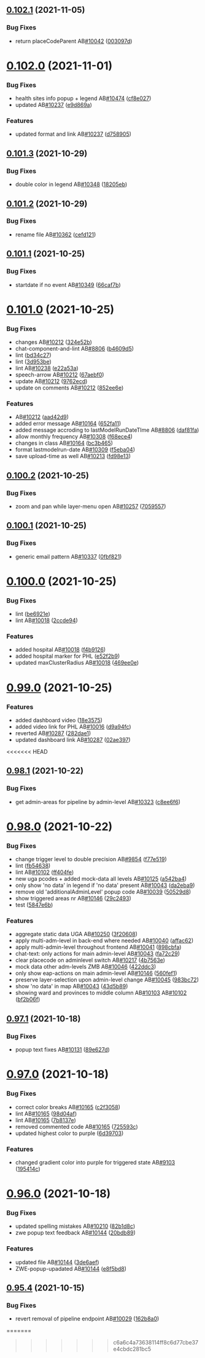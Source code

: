 ## [0.102.1](https://github.com/rodekruis/IBF-system/compare/v0.102.0...v0.102.1) (2021-11-05)


### Bug Fixes

* return placeCodeParent AB[#10042](https://github.com/rodekruis/IBF-system/issues/10042) ([003097d](https://github.com/rodekruis/IBF-system/commit/003097d56588ba91117b45c86aa03b3224620f5b))



# [0.102.0](https://github.com/rodekruis/IBF-system/compare/v0.101.3...v0.102.0) (2021-11-01)


### Bug Fixes

* health sites info popup + legend AB[#10474](https://github.com/rodekruis/IBF-system/issues/10474) ([cf8e027](https://github.com/rodekruis/IBF-system/commit/cf8e0278a36a9545c5222280ff0d6382ce1cfee3))
* updated AB[#10237](https://github.com/rodekruis/IBF-system/issues/10237) ([e9d869a](https://github.com/rodekruis/IBF-system/commit/e9d869ae78d03f37d2850d514d69d944e625b58f))


### Features

* updated format and link AB[#10237](https://github.com/rodekruis/IBF-system/issues/10237) ([d758905](https://github.com/rodekruis/IBF-system/commit/d758905808e83a2b6f5fc678968862ee4d8f2331))



## [0.101.3](https://github.com/rodekruis/IBF-system/compare/v0.101.2...v0.101.3) (2021-10-29)


### Bug Fixes

* double color in legend AB[#10348](https://github.com/rodekruis/IBF-system/issues/10348) ([18205eb](https://github.com/rodekruis/IBF-system/commit/18205eb0f597bdc5b139d57095c0149f6d82faa1))



## [0.101.2](https://github.com/rodekruis/IBF-system/compare/v0.101.1...v0.101.2) (2021-10-29)


### Bug Fixes

* rename file AB[#10362](https://github.com/rodekruis/IBF-system/issues/10362) ([cefd121](https://github.com/rodekruis/IBF-system/commit/cefd121f1355a89840f81835c6b24b011e9138de))



## [0.101.1](https://github.com/rodekruis/IBF-system/compare/v0.101.0...v0.101.1) (2021-10-25)


### Bug Fixes

* startdate if no event AB[#10349](https://github.com/rodekruis/IBF-system/issues/10349) ([66caf7b](https://github.com/rodekruis/IBF-system/commit/66caf7b40c2b688b04b051d8fdd1d7291b624495))



# [0.101.0](https://github.com/rodekruis/IBF-system/compare/v0.100.2...v0.101.0) (2021-10-25)


### Bug Fixes

* changes AB[#10212](https://github.com/rodekruis/IBF-system/issues/10212) ([324e52b](https://github.com/rodekruis/IBF-system/commit/324e52b65c0d1c20c4cf6d9e07feebfdaa3a424a))
* chat-component-and-lint  AB[#8806](https://github.com/rodekruis/IBF-system/issues/8806) ([b4609d5](https://github.com/rodekruis/IBF-system/commit/b4609d576e25a4a497fec55e9a39270ee3fca1bd))
* lint ([bd34c27](https://github.com/rodekruis/IBF-system/commit/bd34c27730563dbe6b057421dda3505636d239aa))
* lint ([3d953be](https://github.com/rodekruis/IBF-system/commit/3d953bebe15da14d9bb05766cc7e820eb2f6c1fa))
* lint AB[#10238](https://github.com/rodekruis/IBF-system/issues/10238) ([e22a53a](https://github.com/rodekruis/IBF-system/commit/e22a53a921cce3303fe29bb225496d1eee2401ab))
* speech-arrow AB[#10212](https://github.com/rodekruis/IBF-system/issues/10212) ([67aebf0](https://github.com/rodekruis/IBF-system/commit/67aebf051c78fce007c9dd24d0275435e01336e6))
* update AB[#10212](https://github.com/rodekruis/IBF-system/issues/10212) ([9762ecd](https://github.com/rodekruis/IBF-system/commit/9762ecd95b4ea8e90fd7acf1420b45434696d919))
* update on comments AB[#10212](https://github.com/rodekruis/IBF-system/issues/10212) ([852ee6e](https://github.com/rodekruis/IBF-system/commit/852ee6e3144fb215d7bb3423ee7197ff5fe2c4aa))


### Features

* AB[#10212](https://github.com/rodekruis/IBF-system/issues/10212) ([aad42d9](https://github.com/rodekruis/IBF-system/commit/aad42d9ccb43b8508b75272e36f95a448d1209a8))
* added error message AB[#10164](https://github.com/rodekruis/IBF-system/issues/10164) ([652fa11](https://github.com/rodekruis/IBF-system/commit/652fa11890dd709d91eb235c8e2da3b97d78b296))
* added message accroding to lastModelRunDateTIme AB[#8806](https://github.com/rodekruis/IBF-system/issues/8806) ([daf81fa](https://github.com/rodekruis/IBF-system/commit/daf81fa16ca18f4a483e98cf7b1ce13ef7639b0f))
* allow monthly frequency AB[#10308](https://github.com/rodekruis/IBF-system/issues/10308) ([f68ece4](https://github.com/rodekruis/IBF-system/commit/f68ece44efbd716e40df872e713d06a0d8eaa7ac))
* changes in class AB[#10164](https://github.com/rodekruis/IBF-system/issues/10164) ([bc3b465](https://github.com/rodekruis/IBF-system/commit/bc3b4650e3896567d1f0f7f10d000d7621c71ddc))
* format lastmodelrun-date AB[#10309](https://github.com/rodekruis/IBF-system/issues/10309) ([f5eba04](https://github.com/rodekruis/IBF-system/commit/f5eba041ce28c7bd1671c4947c75bc3c02736e50))
* save upload-time as well AB[#10213](https://github.com/rodekruis/IBF-system/issues/10213) ([fd98e13](https://github.com/rodekruis/IBF-system/commit/fd98e13f87575e7f47c6627376c86a475f2a1e3b))



## [0.100.2](https://github.com/rodekruis/IBF-system/compare/v0.100.1...v0.100.2) (2021-10-25)


### Bug Fixes

* zoom and pan while layer-menu open AB[#10257](https://github.com/rodekruis/IBF-system/issues/10257) ([7059557](https://github.com/rodekruis/IBF-system/commit/705955784b656b46ec1bb7a3c7d49babba75cf88))



## [0.100.1](https://github.com/rodekruis/IBF-system/compare/v0.100.0...v0.100.1) (2021-10-25)


### Bug Fixes

* generic email pattern AB[#10337](https://github.com/rodekruis/IBF-system/issues/10337) ([0fbf821](https://github.com/rodekruis/IBF-system/commit/0fbf821b08a9c441ad3929c187606549c698330a))



# [0.100.0](https://github.com/rodekruis/IBF-system/compare/v0.99.0...v0.100.0) (2021-10-25)


### Bug Fixes

* lint ([be6921e](https://github.com/rodekruis/IBF-system/commit/be6921e4b7b7c8459dd9bbc24e137a35fb030de1))
* lint AB[#10018](https://github.com/rodekruis/IBF-system/issues/10018) ([2ccde94](https://github.com/rodekruis/IBF-system/commit/2ccde9495c9613ee59a5a258a2c289dcb1e910c9))


### Features

* added hospital AB[#10018](https://github.com/rodekruis/IBF-system/issues/10018) ([f4b9126](https://github.com/rodekruis/IBF-system/commit/f4b9126441f5cec7dffbe85d7fc5d1de90ce07b5))
* added hospital marker for PHL ([e52f2b9](https://github.com/rodekruis/IBF-system/commit/e52f2b98c2e03b131a2b1dd5845558927f013896))
* updated maxClusterRadius AB[#10018](https://github.com/rodekruis/IBF-system/issues/10018) ([469ee0e](https://github.com/rodekruis/IBF-system/commit/469ee0e084f81ae7ee2233512e4c74c0704bed3b))



# [0.99.0](https://github.com/rodekruis/IBF-system/compare/v0.98.1...v0.99.0) (2021-10-25)


### Features

* added dashboard video ([18e3575](https://github.com/rodekruis/IBF-system/commit/18e3575686b602167f4f374a643266e86f7451fd))
* added video link for PHL AB[#10016](https://github.com/rodekruis/IBF-system/issues/10016) ([d9a94fc](https://github.com/rodekruis/IBF-system/commit/d9a94fcb406273cc01a51869c145f2e571af42c1))
* reverted AB[#10287](https://github.com/rodekruis/IBF-system/issues/10287) ([282dae1](https://github.com/rodekruis/IBF-system/commit/282dae18b849f290ff6068cc358d4b5ef9d3d7ec))
* updated dashboard link AB[#10287](https://github.com/rodekruis/IBF-system/issues/10287) ([02ae397](https://github.com/rodekruis/IBF-system/commit/02ae397232749b9c7e442e70670fcec87aa5342e))



<<<<<<< HEAD
## [0.98.1](https://github.com/rodekruis/IBF-system/compare/v0.98.0...v0.98.1) (2021-10-22)


### Bug Fixes

* get admin-areas for pipeline by admin-level AB[#10323](https://github.com/rodekruis/IBF-system/issues/10323) ([c8ee6f6](https://github.com/rodekruis/IBF-system/commit/c8ee6f69ee9ac70aa18da27e88910aa7b629624b))



# [0.98.0](https://github.com/rodekruis/IBF-system/compare/v0.97.1...v0.98.0) (2021-10-22)


### Bug Fixes

* change trigger level to double precision AB[#9854](https://github.com/rodekruis/IBF-system/issues/9854) ([f77e519](https://github.com/rodekruis/IBF-system/commit/f77e5196c58a632b77753ff9e6d04c3198bc5c8b))
* lint ([fb54638](https://github.com/rodekruis/IBF-system/commit/fb54638feac45f7d8fe218576bfb34a85ec75a21))
* lint AB[#10102](https://github.com/rodekruis/IBF-system/issues/10102) ([ff404fe](https://github.com/rodekruis/IBF-system/commit/ff404fe61c8c73310e1a4686ac16016089863569))
* new uga pcodes + added mock-data all levels AB[#10125](https://github.com/rodekruis/IBF-system/issues/10125) ([a542ba4](https://github.com/rodekruis/IBF-system/commit/a542ba4c4793488274b240d87cf71459a2c5474c))
* only show 'no data' in legend if 'no data' present AB[#10043](https://github.com/rodekruis/IBF-system/issues/10043) ([da2eba9](https://github.com/rodekruis/IBF-system/commit/da2eba9fbf8f7234fead2ca8b96291802b9283fb))
* remove old 'additionalAdminLevel' popup code AB[#10039](https://github.com/rodekruis/IBF-system/issues/10039) ([50529d8](https://github.com/rodekruis/IBF-system/commit/50529d86577ea17a5e3b6b7ef4a48854826e5808))
* show triggered areas nr AB[#10146](https://github.com/rodekruis/IBF-system/issues/10146) ([29c2493](https://github.com/rodekruis/IBF-system/commit/29c24933655935120c1764223e62ed7089e135bf))
* test ([5847e6b](https://github.com/rodekruis/IBF-system/commit/5847e6b7f6830a893ceae6df5dd6362b3a119c78))


### Features

* aggregate static data UGA AB[#10250](https://github.com/rodekruis/IBF-system/issues/10250) ([3f20608](https://github.com/rodekruis/IBF-system/commit/3f20608bbd4c3451f1ae3b03c53bdbac335bac80))
* apply multi-adm-level in back-end where needed AB[#10040](https://github.com/rodekruis/IBF-system/issues/10040) ([affac62](https://github.com/rodekruis/IBF-system/commit/affac62a89b539e263a82abe956e2d1fe4068fdb))
* apply multi-admin-level throughout frontend AB[#10041](https://github.com/rodekruis/IBF-system/issues/10041) ([898cbfa](https://github.com/rodekruis/IBF-system/commit/898cbfaf6b588a8b7573bbbe5dfad41a8eb8f184))
* chat-text: only actions for main admin-level AB[#10043](https://github.com/rodekruis/IBF-system/issues/10043) ([fa72c29](https://github.com/rodekruis/IBF-system/commit/fa72c29f28b97c177bbd562d3fd228d59cd3583b))
* clear placecode on adminlevel switch AB[#10217](https://github.com/rodekruis/IBF-system/issues/10217) ([4b7563e](https://github.com/rodekruis/IBF-system/commit/4b7563ea37588cd87841fb5f7d53baec68472238))
* mock data other adm-levels ZMB AB[#10046](https://github.com/rodekruis/IBF-system/issues/10046) ([422ddc3](https://github.com/rodekruis/IBF-system/commit/422ddc33b7112b4a199be94e5d14870ea1ca1bb4))
* only show eap-actions on main admin-level AB[#10146](https://github.com/rodekruis/IBF-system/issues/10146) ([560fef1](https://github.com/rodekruis/IBF-system/commit/560fef1822e07ed51a69648237955bda1abba179))
* preserve layer-selection upon admin-level change AB[#10045](https://github.com/rodekruis/IBF-system/issues/10045) ([983bc72](https://github.com/rodekruis/IBF-system/commit/983bc7237968957f9edfd06aa00671ccd3b3e713))
* show 'no data' in map AB[#10043](https://github.com/rodekruis/IBF-system/issues/10043) ([43d5b89](https://github.com/rodekruis/IBF-system/commit/43d5b893330b52192913aa55b3b315f27244539b))
* showing ward and provinces to middle column AB[#10103](https://github.com/rodekruis/IBF-system/issues/10103) AB[#10102](https://github.com/rodekruis/IBF-system/issues/10102) ([bf2b06f](https://github.com/rodekruis/IBF-system/commit/bf2b06fd098400aa4c966014c60bee5322c41223))



## [0.97.1](https://github.com/rodekruis/IBF-system/compare/v0.97.0...v0.97.1) (2021-10-18)


### Bug Fixes

* popup text fixes AB[#10131](https://github.com/rodekruis/IBF-system/issues/10131) ([89e627d](https://github.com/rodekruis/IBF-system/commit/89e627d80cbaff265234d93d3b67aa989da874f8))



# [0.97.0](https://github.com/rodekruis/IBF-system/compare/v0.96.0...v0.97.0) (2021-10-18)


### Bug Fixes

* correct color breaks AB[#10165](https://github.com/rodekruis/IBF-system/issues/10165) ([c2f3058](https://github.com/rodekruis/IBF-system/commit/c2f305865f80ef2c0025c613506766e49451f1fc))
* lint AB[#10165](https://github.com/rodekruis/IBF-system/issues/10165) ([98d04af](https://github.com/rodekruis/IBF-system/commit/98d04af9ec3f2df94815a1ff8210a46a811fc162))
* lint AB[#10165](https://github.com/rodekruis/IBF-system/issues/10165) ([7b8137e](https://github.com/rodekruis/IBF-system/commit/7b8137ebd2e84ba6a7d1ae4d655f06601c74f443))
* removed commented code AB[#10165](https://github.com/rodekruis/IBF-system/issues/10165) ([725593c](https://github.com/rodekruis/IBF-system/commit/725593c41141da989c5103faa7089df168a6a162))
* updated highest color to purple ([6d39703](https://github.com/rodekruis/IBF-system/commit/6d3970327ff48332e2910742d4736726fd9e409d))


### Features

* changed gradient color into purple for triggered state AB[#9103](https://github.com/rodekruis/IBF-system/issues/9103) ([195414c](https://github.com/rodekruis/IBF-system/commit/195414c714599abf06d021fcfae1b6b0f9d5bef1))



# [0.96.0](https://github.com/rodekruis/IBF-system/compare/v0.95.4...v0.96.0) (2021-10-18)


### Bug Fixes

* updated spelling mistakes AB[#10210](https://github.com/rodekruis/IBF-system/issues/10210) ([82b1d8c](https://github.com/rodekruis/IBF-system/commit/82b1d8c78c22b564e2fb03764465cfd93f347a5e))
* zwe popup text feedback AB[#10144](https://github.com/rodekruis/IBF-system/issues/10144) ([20bdb89](https://github.com/rodekruis/IBF-system/commit/20bdb897e46f1641283650a4cb4bb6b3bab8272f))


### Features

* updated file AB[#10144](https://github.com/rodekruis/IBF-system/issues/10144) ([3de6aef](https://github.com/rodekruis/IBF-system/commit/3de6aef3cf4cc0fb8313ae77861f194c114d5fe7))
* ZWE-popup-upadated AB[#10144](https://github.com/rodekruis/IBF-system/issues/10144) ([e8f5bd8](https://github.com/rodekruis/IBF-system/commit/e8f5bd810742ad2d4a5b2d66a6fa25acfe38038d))



## [0.95.4](https://github.com/rodekruis/IBF-system/compare/v0.95.3...v0.95.4) (2021-10-15)


### Bug Fixes

* revert removal of pipeline endpoint AB[#10029](https://github.com/rodekruis/IBF-system/issues/10029) ([162b8a0](https://github.com/rodekruis/IBF-system/commit/162b8a03db5340483da4947f84deb9b4adc43d99))



=======
>>>>>>> c6a6c4a73638114ff8c6d77cbe37e4cbdc281bc5
